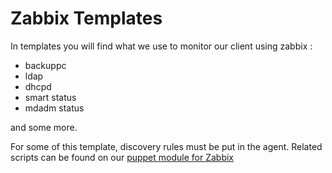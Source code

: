 # Zabbix Templates

In templates you will find what we use to monitor our client using zabbix :

- backuppc
- ldap
- dhcpd
- smart status
- mdadm status

and some more.

For some of this template, discovery rules must be put in the agent.
Related scripts can be found on our [puppet module for Zabbix](https://github.com/alkivi-sas/puppet-zabbix)
